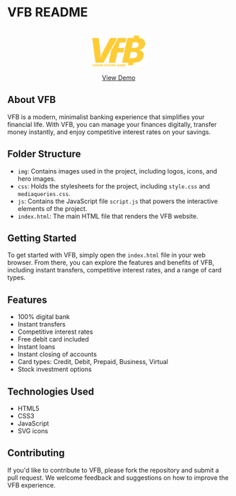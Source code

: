 # **VFB README**

<br />

<div align="center">
  <a href="https://vfb-ester.netlify.app/">
    <img src="img\logos\VFB_logo.webp" alt="Logo" height="70">
  </a>

  <p align="center">
    <a href="https://vfb-ester.netlify.app/">View Demo</a>
  </p>
</div>

## **About VFB**

VFB is a modern, minimalist banking experience that simplifies your financial life. With VFB, you can manage your finances digitally, transfer money instantly, and enjoy competitive interest rates on your savings.

## **Folder Structure**

- `img`: Contains images used in the project, including logos, icons, and hero images.
- `css`: Holds the stylesheets for the project, including `style.css` and `mediaqueries.css`.
- `js`: Contains the JavaScript file `script.js` that powers the interactive elements of the project.
- `index.html`: The main HTML file that renders the VFB website.

## **Getting Started**

To get started with VFB, simply open the `index.html` file in your web browser. From there, you can explore the features and benefits of VFB, including instant transfers, competitive interest rates, and a range of card types.

## **Features**

- 100% digital bank
- Instant transfers
- Competitive interest rates
- Free debit card included
- Instant loans
- Instant closing of accounts
- Card types: Credit, Debit, Prepaid, Business, Virtual
- Stock investment options

## **Technologies Used**

- HTML5
- CSS3
- JavaScript
- SVG icons

## **Contributing**

If you'd like to contribute to VFB, please fork the repository and submit a pull request. We welcome feedback and suggestions on how to improve the VFB experience.
